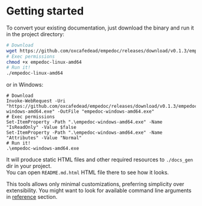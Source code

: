 # Getting started

To convert your existing documentation, just download the binary and run it in the project directory:

```sh
# Download
wget https://github.com/oxcafedead/empedoc/releases/download/v0.1.3/empedoc-linux-amd64
# Exec permissions
chmod +x empedoc-linux-amd64
# Run it!
./empedoc-linux-amd64
```

or in Windows:

```
# Download
Invoke-WebRequest -Uri "https://github.com/oxcafedead/empedoc/releases/download/v0.1.3/empedoc-windows-amd64.exe" -OutFile "empedoc-windows-amd64.exe"
# Exec permissions
Set-ItemProperty -Path ".\empedoc-windows-amd64.exe" -Name "IsReadOnly" -Value $false
Set-ItemProperty -Path ".\empedoc-windows-amd64.exe" -Name "Attributes" -Value "Normal"
# Run it!
.\empedoc-windows-amd64.exe
```

It will produce static HTML files and other required resources to `./docs_gen` dir in your project.\
You can open `README.md.html` HTML file there to see how it looks.

This tools allows only minimal customizations, preferring simplicity over extensibility.
You might want to look for available command line arguments in [reference](./reference.md) section.
